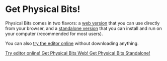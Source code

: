 # Get Physical Bits!

Physical Bits comes in two flavors: a [web version](./WEB.md) that you can use directly from your browser, and a [standalone version](./STANDALONE.md) that you can install and run on your computer (recommended for most users). 

You can also [try the editor online](http://gira.github.io/PhysicalBits/demo) without downloading anything.

<a class="h4 btn btn-large" href="http://gira.github.io/PhysicalBits/demo" type="button">
  <i class="fas fa-globe mr-2"></i>
  <span>Try editor online!</span>
</a>

<a class="h4 btn btn-large" href="./WEB.html" type="button">
  <i class="fa fa-download mr-2"></i>
  <span>Get Physical Bits Web!</span>
</a>

<a class="h4 btn btn-large" href="./STANDALONE.html" type="button">
  <i class="fa fa-download mr-2"></i>
  <span>Get Physical Bits Standalone!</span>
</a>
